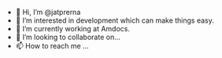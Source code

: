 - 👋 Hi, I’m @jatprerna
- 👀 I’m interested in development which can make things easy.
- 🌱 I’m currently working at Amdocs.
- 💞️ I’m looking to collaborate on...
- 📫 How to reach me ...

<!---
jatprerna/jatprerna is a ✨ special ✨ repository because its `README.md` (this file) appears on your GitHub profile.
You can click the Preview link to take a look at your changes.
--->
